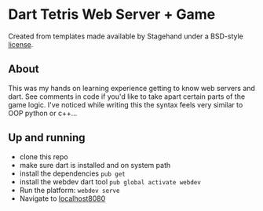 # Dart Tetris Web Server + Game

Created from templates made available by Stagehand under a BSD-style
[license](https://github.com/dart-lang/stagehand/blob/master/LICENSE).

## About

This was my hands on learning experience getting to know web servers and dart. See comments in code if you'd like to take apart certain parts of the game logic.
I've noticed while writing this the syntax feels very similar to OOP python or c++...



## Up and running

 - clone this repo
 - make sure dart is installed and on system path
 - install the dependencies `pub get`
 - install the webdev dart tool `pub global activate webdev`
 - Run the platform: `webdev serve`
 - Navigate to [localhost8080](http://localhost:8080)